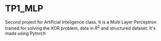 # TP1_MLP
Second project for Artificial Inteligence class. It is a Multi Layer Perceptron trained for solving the XOR problem, data in $R^2$ and structured dataset. It's made using Pytorch
